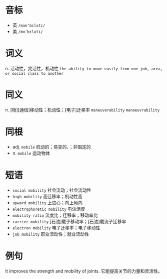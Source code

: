 # 音标

- 英 `/məʊ'bɪlətɪ/`
- 美 `/mo'bɪləti/`

# 词义

n. 活动性，灵活性，机动性
`the ability to move easily from one job, area, or social class to another`

# 同义

n. [物][通信]移动性；机动性；[电子]迁移率
`maneuverability` `manoeuvrability`

# 同根

- adj. `mobile` 机动的；易变的，；非固定的
- n. `mobile` 运动物体

# 短语

- `social mobility` 社会流动；社会流动性
- `high mobility` 高迁移率；机动性高
- `upward mobility` 上进心；向上倾向
- `electrophoretic mobility` 电泳淌度
- `mobility ratio` 流度比；迁移率；移动率比
- `carrier mobility` [石油]载子移动率；[石油]载流子迁移率
- `electron mobility` 电子迁移率；电子移动性
- `job mobility` 职业流动性；就业流动性

# 例句

It improves the strength and mobility of joints.
它能提高关节的力量和灵活性。



